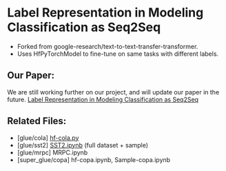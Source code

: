 # Label Representation in Modeling Classification as Seq2Seq

- Forked from google-research/text-to-text-transfer-transformer.
- Uses HfPyTorchModel to fine-tune on same tasks with different labels.

## Our Paper: 
We are still working further on our project, and will update our paper in the future. 
[Label Representation in Modeling Classification as Seq2Seq](https://github.com/silvia0v0/Label-Representation-in-Modeling-Classification-as-Seq2Seq/blob/master/Label_Representation_in_Modeling_Classification_as_Seq2Seq.pdf)

## Related Files:
- [glue/cola] [hf-cola.py](https://github.com/silvia0v0/Label-Representation-in-Modeling-Classification-as-Seq2Seq/blob/master/hf_cola.py)
- [glue/sst2] [SST2.ipynb](https://github.com/silvia0v0/Label-Representation-in-Modeling-Classification-as-Seq2Seq/blob/master/SST2.ipynb)  (full dataset + sample)
- [glue/mrpc] MRPC.ipynb
- [super_glue/copa] hf-copa.ipynb, Sample-copa.ipynb

